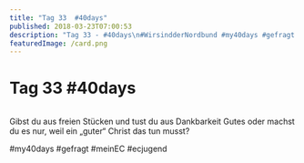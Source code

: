 ```yaml
---
title: "Tag 33  #40days"
published: 2018-03-23T07:00:53
description: "Tag 33 - #40days\n#WirsindderNordbund #my40days #gefragt #meinEC #ecjugend"
featuredImage: /card.png
---
```


# Tag 33  #40days

<img loading="lazy" src="/old/40DAYS_03-23_OUT-tag-33.jpg" alt>

Gibst du aus freien Stücken und tust du aus Dankbarkeit Gutes oder machst du es nur, weil ein &#8222;guter&#8220; Christ das tun musst?

#my40days #gefragt #meinEC #ecjugend